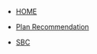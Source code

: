 <!-- docs/_sidebar.md -->


* [HOME](/)

* [Plan Recommendation](/Plan_Recommendation/index)

* [SBC](/SBC_Doc/index)